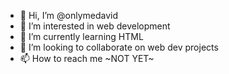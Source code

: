 - 👋 Hi, I’m @onlymedavid
- 👀 I’m interested in web development
- 🌱 I’m currently learning HTML
- 💞️ I’m looking to collaborate on web dev projects
- 📫 How to reach me ~NOT YET~

<!---
onlymedavid/onlymedavid is a ✨ special ✨ repository because its `README.md` (this file) appears on your GitHub profile.
You can click the Preview link to take a look at your changes.
--->
